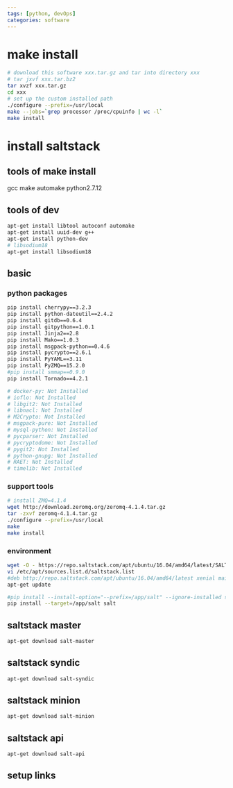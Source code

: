 ```yaml
---
tags: [python, devOps]
categories: software 	
---
```

# make install
```sh
# download this software xxx.tar.gz and tar into directory xxx
# tar jxvf xxx.tar.bz2
tar xvzf xxx.tar.gz
cd xxx
# set up the custom installed path
./configure --prefix=/usr/local
make --jobs=`grep processor /proc/cpuinfo | wc -l`
make install
```

# install saltstack
## tools of make install
gcc
make
automake
python2.7.12
## tools of dev
```sh
apt-get install libtool autoconf automake
apt-get install uuid-dev g++
apt-get install python-dev
# libsodium18
apt-get install libsodium18
```
 
## basic
### python packages 
```sh
pip install cherrypy==3.2.3
pip install python-dateutil==2.4.2
pip install gitdb==0.6.4
pip install gitpython==1.0.1
pip install Jinja2==2.8
pip install Mako==1.0.3
pip install msgpack-python==0.4.6
pip install pycrypto==2.6.1
pip install PyYAML==3.11
pip install PyZMQ==15.2.0
#pip install smmap==0.9.0
pip install Tornado==4.2.1

# docker-py: Not Installed
# ioflo: Not Installed
# libgit2: Not Installed
# libnacl: Not Installed
# M2Crypto: Not Installed
# msgpack-pure: Not Installed
# mysql-python: Not Installed
# pycparser: Not Installed
# pycryptodome: Not Installed
# pygit2: Not Installed         
# python-gnupg: Not Installed
# RAET: Not Installed
# timelib: Not Installed
```
### support tools
```sh
# install ZMQ=4.1.4
wget http://download.zeromq.org/zeromq-4.1.4.tar.gz
tar -zxvf zeromq-4.1.4.tar.gz
./configure --prefix=/usr/local
make
make install
```

### environment
```sh
wget -O - https://repo.saltstack.com/apt/ubuntu/16.04/amd64/latest/SALTSTACK-GPG-KEY.pub | sudo apt-key add -
vi /etc/apt/sources.list.d/saltstack.list
#deb http://repo.saltstack.com/apt/ubuntu/16.04/amd64/latest xenial main
apt-get update

#pip install --install-option="--prefix=/app/salt" --ignore-installed salt
pip install --target=/app/salt salt

```
## saltstack master
```sh
apt-get download salt-master
```

## saltstack syndic
```sh
apt-get download salt-syndic
```
## saltstack minion
```sh
apt-get download salt-minion
```
## saltstack api
```sh
apt-get download salt-api
```

## setup links
```sh
```